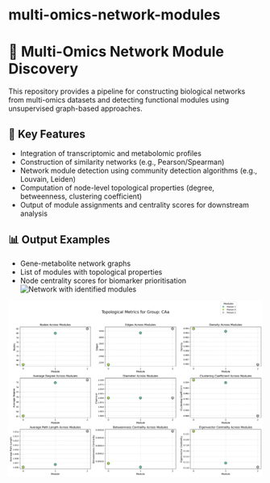 # multi-omics-network-modules
# 🧬 Multi-Omics Network Module Discovery

This repository provides a pipeline for constructing biological networks from multi-omics datasets and detecting functional modules using unsupervised graph-based approaches.

## 🎯 Key Features

- Integration of transcriptomic and metabolomic profiles
- Construction of similarity networks (e.g., Pearson/Spearman)
- Network module detection using community detection algorithms (e.g., Louvain, Leiden)
- Computation of node-level topological properties (degree, betweenness, clustering coefficient)
- Output of module assignments and centrality scores for downstream analysis

## 📊 Output Examples

- Gene-metabolite network graphs
- List of modules with topological properties
- Node centrality scores for biomarker prioritisation
![Network with identified modules](results/CAa_network.png)

![Topological properties](results/CAa_topology.png)
